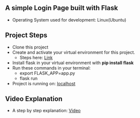 
## A simple Login Page built with Flask
* Operating System used for development: Linux(Ubuntu)

## Project Steps
* Clone this project
* Create and activate your virtual environment for this project.
  * Steps here: [Link](https://dev.to/devagarwal1803/creating-an-virtual-environment-in-python-1oh7)
* Install flask in your virtual environment with **pip install flask**
* Run these commands in your terminal: 
  * export FLASK_APP=app.py
  * flask run
* Project is running on: [localhost](http://127.0.0.1:5000/)

## Video Explanation
* A step by step explanation: [Video](https://youtu.be/l8INuKTFN1A)
